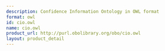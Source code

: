 ```yaml
---
description: Confidence Information Ontology in OWL format
format: owl
id: cio.owl
name: cio.owl
product_url: http://purl.obolibrary.org/obo/cio.owl
layout: product_detail
---
```


